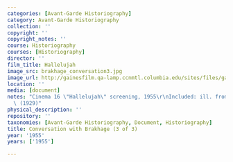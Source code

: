 ```yaml
---
categories: [Avant-Garde Historiography]
category: Avant-Garde Historiography
collection: ''
copyright: ''
copyright_notes: ''
course: Historiography
courses: [Historiography]
director: ''
film_title: Hallelujah
image_src: brakhage_conversation3.jpg
image_url: http://gainesfilm.qa-lamp.ccnmtl.columbia.edu/sites/files/gainesfilm/images/brakhage_conversation3.jpg
location: ''
media: [document]
notes: "Cinema 16 \"Hallelujah\" screening, 1955\r\nIncluded: ill. from \"Hallelujah\"\
  \ (1929)"
physical_description: ''
repository: ''
taxonomies: [Avant-Garde Historiography, Document, Historiography]
title: Conversation with Brakhage (3 of 3)
year: '1955'
years: ['1955']

---
```

